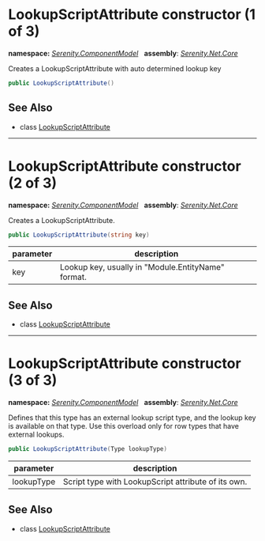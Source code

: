 # LookupScriptAttribute constructor (1 of 3)
**namespace:** *[Serenity.ComponentModel](../../README.md#serenity.componentmodel-namespace)*   **assembly**: *[Serenity.Net.Core](../../README.md)*

Creates a LookupScriptAttribute with auto determined lookup key

```csharp
public LookupScriptAttribute()
```

## See Also

* class [LookupScriptAttribute](../LookupScriptAttribute.md)

---

# LookupScriptAttribute constructor (2 of 3)
**namespace:** *[Serenity.ComponentModel](../../README.md#serenity.componentmodel-namespace)*   **assembly**: *[Serenity.Net.Core](../../README.md)*

Creates a LookupScriptAttribute.

```csharp
public LookupScriptAttribute(string key)
```

| parameter | description |
| --- | --- |
| key | Lookup key, usually in "Module.EntityName" format. |

## See Also

* class [LookupScriptAttribute](../LookupScriptAttribute.md)

---

# LookupScriptAttribute constructor (3 of 3)
**namespace:** *[Serenity.ComponentModel](../../README.md#serenity.componentmodel-namespace)*   **assembly**: *[Serenity.Net.Core](../../README.md)*

Defines that this type has an external lookup script type, and the lookup key is available on that type. Use this overload only for row types that have external lookups.

```csharp
public LookupScriptAttribute(Type lookupType)
```

| parameter | description |
| --- | --- |
| lookupType | Script type with LookupScript attribute of its own. |

## See Also

* class [LookupScriptAttribute](../LookupScriptAttribute.md)